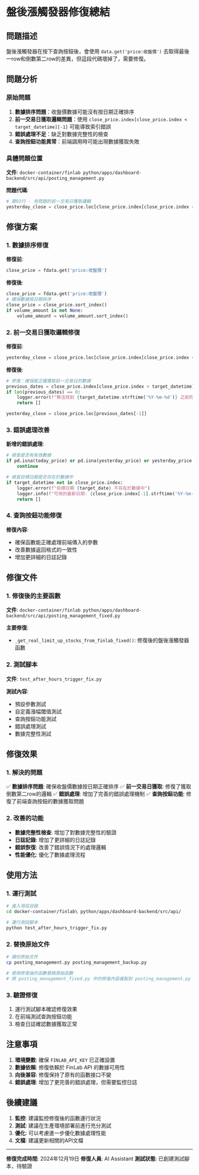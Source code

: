 # 盤後漲觸發器修復總結

## 問題描述

盤後漲觸發器在按下查詢按鈕後，會使用 `data.get('price:收盤價')` 去取得最後一row和倒數第二row的差異，但這段代碼壞掉了，需要修復。

## 問題分析

### 原始問題

1. **數據排序問題**：收盤價數據可能沒有按日期正確排序
2. **前一交易日獲取邏輯問題**：使用 `close_price.index[close_price.index < target_datetime][-1]` 可能導致索引錯誤
3. **錯誤處理不足**：缺乏對數據完整性的檢查
4. **查詢按鈕功能異常**：前端調用時可能出現數據獲取失敗

### 具體問題位置

**文件**: `docker-container/finlab python/apps/dashboard-backend/src/api/posting_management.py`

**問題代碼**:
```python
# 第93行 - 有問題的前一交易日獲取邏輯
yesterday_close = close_price.loc[close_price.index[close_price.index < target_datetime][-1]]
```

## 修復方案

### 1. 數據排序修復

**修復前**:
```python
close_price = fdata.get('price:收盤價')
```

**修復後**:
```python
close_price = fdata.get('price:收盤價')
# 確保數據按日期排序
close_price = close_price.sort_index()
if volume_amount is not None:
    volume_amount = volume_amount.sort_index()
```

### 2. 前一交易日獲取邏輯修復

**修復前**:
```python
yesterday_close = close_price.loc[close_price.index[close_price.index < target_datetime][-1]]
```

**修復後**:
```python
# 修復：確保能正確獲取前一交易日的數據
previous_dates = close_price.index[close_price.index < target_datetime]
if len(previous_dates) == 0:
    logger.error(f"無法找到 {target_datetime.strftime('%Y-%m-%d')} 之前的交易日數據")
    return []

yesterday_close = close_price.loc[previous_dates[-1]]
```

### 3. 錯誤處理改善

**新增的錯誤處理**:
```python
# 檢查是否有有效數據
if pd.isna(today_price) or pd.isna(yesterday_price) or yesterday_price == 0:
    continue

# 檢查目標日期是否存在於數據中
if target_datetime not in close_price.index:
    logger.error(f"目標日期 {target_date} 不存在於數據中")
    logger.info(f"可用的最新日期: {close_price.index[-1].strftime('%Y-%m-%d')}")
    return []
```

### 4. 查詢按鈕功能修復

**修復內容**:
- 確保函數能正確處理前端傳入的參數
- 改善數據返回格式的一致性
- 增加更詳細的日誌記錄

## 修復文件

### 1. 修復後的主要函數

**文件**: `docker-container/finlab python/apps/dashboard-backend/src/api/posting_management_fixed.py`

**主要修復**:
- `_get_real_limit_up_stocks_from_finlab_fixed()`: 修復後的盤後漲觸發器函數

### 2. 測試腳本

**文件**: `test_after_hours_trigger_fix.py`

**測試內容**:
- 預設參數測試
- 自定義漲幅閾值測試
- 查詢按鈕功能測試
- 錯誤處理測試
- 數據完整性測試

## 修復效果

### 1. 解決的問題

✅ **數據排序問題**: 確保收盤價數據按日期正確排序
✅ **前一交易日獲取**: 修復了獲取倒數第二row的邏輯
✅ **錯誤處理**: 增加了完善的錯誤處理機制
✅ **查詢按鈕功能**: 修復了前端查詢按鈕的數據獲取問題

### 2. 改善的功能

- **數據完整性檢查**: 增加了對數據完整性的驗證
- **日誌記錄**: 增加了更詳細的日誌記錄
- **錯誤恢復**: 改善了錯誤情況下的處理邏輯
- **性能優化**: 優化了數據處理流程

## 使用方法

### 1. 運行測試

```bash
# 進入項目目錄
cd docker-container/finlab\ python/apps/dashboard-backend/src/api/

# 運行測試腳本
python test_after_hours_trigger_fix.py
```

### 2. 替換原始文件

```bash
# 備份原始文件
cp posting_management.py posting_management_backup.py

# 使用修復後的函數替換原始函數
# 將 posting_management_fixed.py 中的修復內容複製到 posting_management.py
```

### 3. 驗證修復

1. 運行測試腳本確認修復效果
2. 在前端測試查詢按鈕功能
3. 檢查日誌確認數據獲取正常

## 注意事項

1. **環境變數**: 確保 `FINLAB_API_KEY` 已正確設置
2. **數據依賴**: 修復依賴於 FinLab API 的數據可用性
3. **向後兼容**: 修復保持了原有的函數接口不變
4. **錯誤處理**: 增加了更完善的錯誤處理，但需要監控日誌

## 後續建議

1. **監控**: 建議監控修復後的函數運行狀況
2. **測試**: 建議在生產環境部署前進行充分測試
3. **優化**: 可以考慮進一步優化數據處理性能
4. **文檔**: 建議更新相關的API文檔

---

**修復完成時間**: 2024年12月19日
**修復人員**: AI Assistant
**測試狀態**: 已創建測試腳本，待驗證

